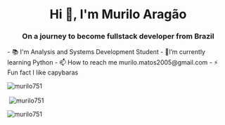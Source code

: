 

<!--
### Hi there 👋

**Murilo751/Murilo751** is a ✨ _special_ ✨ repository because its `README.md` (this file) appears on your GitHub profile.

--!>

<h1 align="center">Hi 👋, I'm Murilo Aragão</h1>
<h3 align="center">On a journey to become fullstack developer from Brazil</h3>


- 📚 I'm Analysis and Systems Development Student

- 🌱I’m currently learning Python

- 📫 How to reach me murilo.matos2005@gmail.com

- ⚡ Fun fact I like capybaras


<p><img align="center" src="https://github-readme-stats.vercel.app/api/top-langs?username=murilo751&show_icons=true&theme=tokyonight&locale=en&layout=compact" alt="murilo751" /></p>

<p>&nbsp;<img align="center" src="https://github-readme-stats.vercel.app/api?username=murilo751&show_icons=true&locale=en" alt="murilo751" /></p>

<p><img align="center" src="https://github-readme-streak-stats.herokuapp.com/?user=murilo751&" alt="murilo751" /></p>